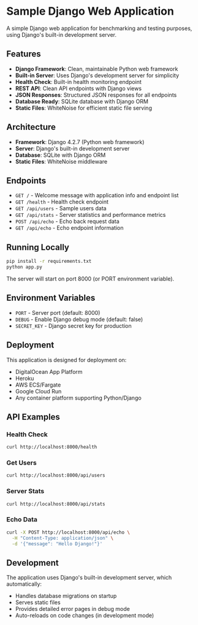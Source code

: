 # Sample Django Web Application

A simple Django web application for benchmarking and testing purposes, using Django's built-in development server.

## Features

- **Django Framework**: Clean, maintainable Python web framework
- **Built-in Server**: Uses Django's development server for simplicity
- **Health Check**: Built-in health monitoring endpoint
- **REST API**: Clean API endpoints with Django views
- **JSON Responses**: Structured JSON responses for all endpoints
- **Database Ready**: SQLite database with Django ORM
- **Static Files**: WhiteNoise for efficient static file serving

## Architecture

- **Framework**: Django 4.2.7 (Python web framework)
- **Server**: Django's built-in development server
- **Database**: SQLite with Django ORM
- **Static Files**: WhiteNoise middleware

## Endpoints

- `GET /` - Welcome message with application info and endpoint list
- `GET /health` - Health check endpoint
- `GET /api/users` - Sample users data
- `GET /api/stats` - Server statistics and performance metrics
- `POST /api/echo` - Echo back request data
- `GET /api/echo` - Echo endpoint information

## Running Locally

```bash
pip install -r requirements.txt
python app.py
```

The server will start on port 8000 (or PORT environment variable).

## Environment Variables

- `PORT` - Server port (default: 8000)
- `DEBUG` - Enable Django debug mode (default: false)
- `SECRET_KEY` - Django secret key for production

## Deployment

This application is designed for deployment on:
- DigitalOcean App Platform
- Heroku
- AWS ECS/Fargate
- Google Cloud Run
- Any container platform supporting Python/Django

## API Examples

### Health Check
```bash
curl http://localhost:8000/health
```

### Get Users
```bash
curl http://localhost:8000/api/users
```

### Server Stats
```bash
curl http://localhost:8000/api/stats
```

### Echo Data
```bash
curl -X POST http://localhost:8000/api/echo \
  -H "Content-Type: application/json" \
  -d '{"message": "Hello Django!"}'
```

## Development

The application uses Django's built-in development server, which automatically:
- Handles database migrations on startup
- Serves static files
- Provides detailed error pages in debug mode
- Auto-reloads on code changes (in development mode)
